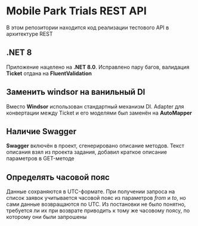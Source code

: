 # Mobile Park Trials REST API
В этом репозитории находится код реализации тестового API в архитектуре REST
## .NET 8
Приложение нацелено на **.NET 8.0**. Исправлено пару багов, валидация **Ticket** отдана на **FluentValidation**
## Заменить windsor на ванильный DI
Вместо **Windsor** использован стандартный механизм DI. Adapter для конвертации между Ticket и его моделями был заменён на **AutoMapper**
## Наличие Swagger
**Swagger** включён в проект, сгенерировано описание методов. Текст описания взял из проекта задания, добавил краткое описание параметров в GET-методе
## Определять часовой пояс
Данные сохраняются в UTC-формате. При получении запроса на список заявок учитывается часовой пояс из параметров *from* и *to*, но сами данные возвращаются по UTC. Из постановки не было понятно, требуется ли их при возврате приводить к тому же часовому поясу, по которому они были запрошены
